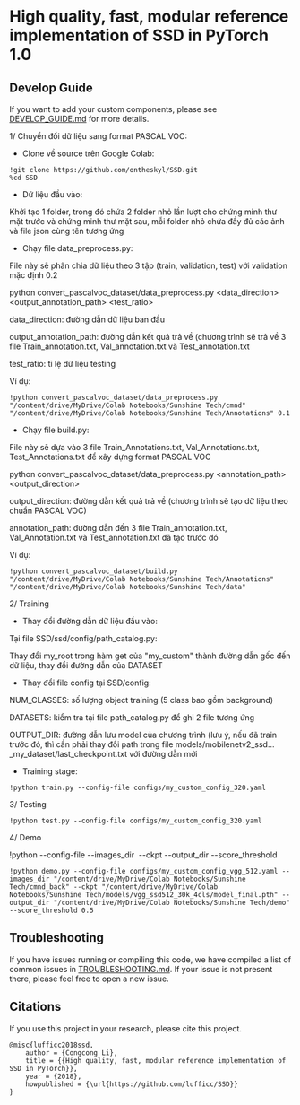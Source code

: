 # High quality, fast, modular reference implementation of SSD in PyTorch 1.0

## Develop Guide

If you want to add your custom components, please see [DEVELOP_GUIDE.md](DEVELOP_GUIDE.md) for more details.

1/ Chuyển đổi dữ liệu sang format PASCAL VOC:

+ Clone về source trên Google Colab:

```text
!git clone https://github.com/ontheskyl/SSD.git
%cd SSD
```

+ Dữ liệu đầu vào:

Khởi tạo 1 folder, trong đó chứa 2 folder nhỏ lần lượt cho chứng minh thư mặt trước và chứng minh thư mặt sau, mỗi folder nhỏ chứa đầy đủ các ảnh và file json cùng tên tương ứng

+ Chạy file data_preprocess.py:

File này sẽ phân chia dữ liệu theo 3 tập (train, validation, test) với validation mặc định 0.2

python convert_pascalvoc_dataset/data_preprocess.py <data_direction> <output_annotation_path> <test_ratio>

data_direction: đường dẫn dữ liệu ban đầu

output_annotation_path: đường dẫn kết quả trả về (chương trình sẽ trả về 3 file Train_annotation.txt, Val_annotation.txt và Test_annotation.txt

test_ratio: tỉ lệ dữ liệu testing

Ví dụ: 
```text
!python convert_pascalvoc_dataset/data_preprocess.py "/content/drive/MyDrive/Colab Notebooks/Sunshine Tech/cmnd" "/content/drive/MyDrive/Colab Notebooks/Sunshine Tech/Annotations" 0.1
```

+ Chạy file build.py:

File này sẽ dựa vào 3 file Train_Annotations.txt, Val_Annotations.txt, Test_Annotations.txt để xây dựng format PASCAL VOC

python convert_pascalvoc_dataset/data_preprocess.py <annotation_path> <output_direction>

output_direction: đường dẫn kết quả trả về (chương trình sẽ tạo dữ liệu theo chuẩn PASCAL VOC)

annotation_path: đường dẫn đến 3 file Train_annotation.txt, Val_Annotation.txt và Test_annotation.txt đã tạo trước đó

Ví dụ:
```text
!python convert_pascalvoc_dataset/build.py "/content/drive/MyDrive/Colab Notebooks/Sunshine Tech/Annotations" "/content/drive/MyDrive/Colab Notebooks/Sunshine Tech/data" 
```

2/ Training

+ Thay đổi đường dẫn dữ liệu đầu vào:

Tại file SSD/ssd/config/path_catalog.py:

Thay đổi my_root trong hàm get của "my_custom" thành đường dẫn gốc đến dữ liệu, thay đổi đường dẫn của DATASET

+ Thay đổi file config tại SSD/config:

NUM_CLASSES: số lượng object training (5 class bao gồm background)

DATASETS: kiểm tra tại file path_catalog.py để ghi 2 file tương ứng

OUTPUT_DIR: đường dẫn lưu model của chương trình (lưu ý, nếu đã train trước đó, thì cần phải thay đổi path trong file models/mobilenetv2_ssd…_my_dataset/last_checkpoint.txt với đường dẫn mới

+ Training stage:
```text
!python train.py --config-file configs/my_custom_config_320.yaml
```
3/ Testing
```text
!python test.py --config-file configs/my_custom_config_320.yaml
```
4/ Demo

!python --config-file <config file> --images_dir <image direction> --ckpt <model> --output_dir <output direction> --score_threshold <score>
```text
!python demo.py --config-file configs/my_custom_config_vgg_512.yaml --images_dir "/content/drive/MyDrive/Colab Notebooks/Sunshine Tech/cmnd_back" --ckpt "/content/drive/MyDrive/Colab Notebooks/Sunshine Tech/models/vgg_ssd512_30k_4cls/model_final.pth" --output_dir "/content/drive/MyDrive/Colab Notebooks/Sunshine Tech/demo" --score_threshold 0.5
```

## Troubleshooting
If you have issues running or compiling this code, we have compiled a list of common issues in [TROUBLESHOOTING.md](TROUBLESHOOTING.md). If your issue is not present there, please feel free to open a new issue.

## Citations
If you use this project in your research, please cite this project.
```text
@misc{lufficc2018ssd,
    author = {Congcong Li},
    title = {{High quality, fast, modular reference implementation of SSD in PyTorch}},
    year = {2018},
    howpublished = {\url{https://github.com/lufficc/SSD}}
}
```